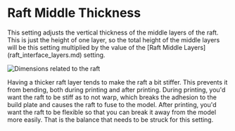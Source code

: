 Raft Middle Thickness
====
<!--if cura_version<5.0:This setting adjusts the vertical thickness of the middle layer of the raft.-->
<!--if cura_version>=5.0-->This setting adjusts the vertical thickness of the middle layers of the raft. This is just the height of one layer, so the total height of the middle layers will be this setting multiplied by the value of the [Raft Middle Layers](raft_interface_layers.md) setting.<!--endif-->

![Dimensions related to the raft](../images/raft_dimensions.svg)

Having a thicker raft layer tends to make the raft a bit stiffer. This prevents it from bending, both during printing and after printing. During printing, you'd want the raft to be stiff as to not warp, which breaks the adhesion to the build plate and causes the raft to fuse to the model. After printing, you'd want the raft to be flexible so that you can break it away from the model more easily. That is the balance that needs to be struck for this setting.